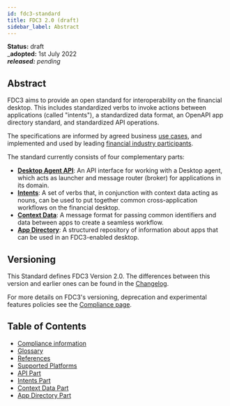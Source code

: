 ```yaml
---
id: fdc3-standard
title: FDC3 2.0 (draft)
sidebar_label: Abstract
---
```


**Status:** draft  
_**adopted:** 1st July 2022  
_**released:** pending_  

## Abstract

FDC3 aims to provide an open standard for interoperability on the financial desktop. This includes standardized verbs to invoke actions between applications (called "intents"), a standardized data format, an OpenAPI app directory standard, and standardized API operations.

The specifications are informed by agreed business [use cases](use-cases/overview), and implemented and used by leading [financial industry participants](../../users).

The standard currently consists of four complementary parts:

- **[Desktop Agent API](api/spec)**: An API interface for working with a Desktop agent, which acts as launcher and message router (broker) for applications in its domain. 
- **[Intents](intents/spec)**: A set of verbs that, in conjunction with context data acting as nouns, can be used to put together common cross-application workflows on the financial desktop.
- **[Context Data](context/spec)**: A message format for passing common identifiers and data between apps to create a seamless workflow.
- **[App Directory](app-directory/spec)**: A structured repository of information about apps that can be used in an FDC3-enabled desktop.

## Versioning

This Standard defines FDC3 Version 2.0. The differences between this version and earlier ones can be found in the [Changelog](https://github.com/finos/FDC3/blob/master/CHANGELOG.md). 

For more details on FDC3's versioning, deprecation and experimental features policies see the [Compliance page](./fdc3-compliance#versioning).

## Table of Contents

- [Compliance information](fdc3-compliance)
- [Glossary](fdc3-glossary)
- [References](references)
- [Supported Platforms](supported-platforms)
- [API Part](api/spec)
- [Intents Part](intents/spec)
- [Context Data Part](context/spec)
- [App Directory Part](app-directory/spec)
